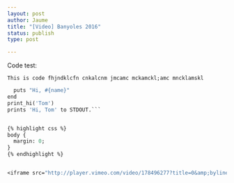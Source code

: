 ```yaml
---
layout: post
author: Jaume
title: "[Video] Banyoles 2016"
status: publish
type: post

---
```

Code test:

`This is code
fhjndklcfn cnkalcnm jmcamc
mckamckl;amc
mncklamskl`

```def print_hi(name)
  puts "Hi, #{name}"
end
print_hi('Tom')
prints 'Hi, Tom' to STDOUT.```


{% highlight css %}
body {
  margin: 0;
}
{% endhighlight %}  


<iframe src="http://player.vimeo.com/video/178496277?title=0&amp;byline=0&amp;color=679AF1&amp;portrait=0" frameborder="0"></iframe>
 